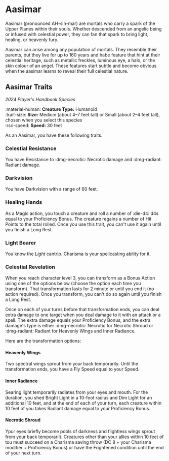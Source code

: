 # Aasimar

Aasimar (pronounced AH-sih-mar) are mortals who carry a spark of the Upper Planes within their souls. Whether descended from an angelic being or infused with celestial power, they can fan that spark to bring light, healing, or heavenly fury.

Aasimar can arise among any population of mortals. They resemble their parents, but they live for up to 160 years and habe feature that hint at their celestial heritage, such as metallic freckles, luminous eye, a halo, or the skin colour of an angel. These features start subtle and become obvious when the aasimar learns to reveal their full celestial nature.

## Aasimar Traits

*2024 Player's Handbook Species*

:material-human: **Creature Type:** Humanoid  
:trait-size: **Size:** Medium (about 4–7 feet tall) or Small (about 2–4 feet tall), chosen when you select this species  
:rsc-speed: **Speed:** 30 feet

As an Aasimar, you have these following traits.

### Celestial Resistance

You have Resistance to :dmg-necrotic: Necrotic damage and :dmg-radiant: Radiant damage.

### Darkvision

You have Darkvision with a range of 60 feet.

### Healing Hands

As a Magic action, you touch a creature and roll a number of :die-d4: d4s equal to your Proficiency Bonus. The creature regains a number of Hit Points to the total rolled. Once you use this trait, you can't use it again until you finish a Long Rest.

### Light Bearer

You know the *Light* cantrip. Charisma is your spellcasting ability for it.

### Celestial Revelation

When you reach character level 3, you can transform as a Bonus Action using one of the options below (choose the option each time you transform). That transformation lasts for 2 minute or until you end it (no action required). Once you transform, you can't do so again until you finish a Long Rest.

Once on each of your turns before that transformation ends, you can deal extra damage to one target when you deal damage to it with an attack or a spell. The extra damage equals your Proficiency Bonus, and the extra damage's type is either :dmg-necrotic: Necrotic for Necrotic Shroud or :dmg-radiant: Radiant for Heavenly Wings and Inner Radiance.

Here are the transformation options:

#### Heavenly Wings

Two spectral wings sprout from your back temporarily. Until the transformation ends, you have a Fly Speed equal to your Speed.

#### Inner Radiance

Searing light temporarily radiates from your eyes and mouth. For the duration, you shed Bright Light in a 10-foot radius and Dim Light for an additional 10 feet, and at the end of each of your turn, each creature within 10 feet of you takes Radiant damage equal to your Proficiency Bonus.

#### Necrotic Shroud

Ypur eyes briefly become pools of darkness and flightless wings sprout from your back temporarilt. Creatures other than your allies within 10 feet of tou must succeed on a Charisma saving throw (DC 8 + your Charisma modifier + Proficiency Bonus) or have the Frightened condition until the end of your next turn.

